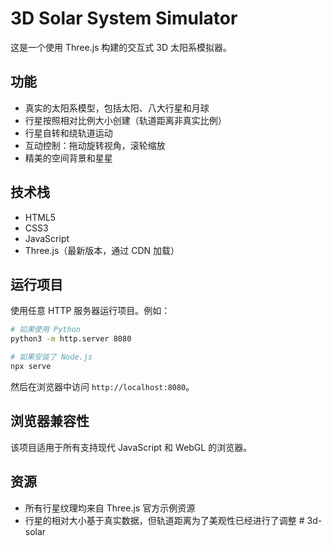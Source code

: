 # 3D Solar System Simulator

这是一个使用 Three.js 构建的交互式 3D 太阳系模拟器。

## 功能

- 真实的太阳系模型，包括太阳、八大行星和月球
- 行星按照相对比例大小创建（轨道距离非真实比例）
- 行星自转和绕轨道运动
- 互动控制：拖动旋转视角，滚轮缩放
- 精美的空间背景和星星

## 技术栈

- HTML5
- CSS3
- JavaScript
- Three.js（最新版本，通过 CDN 加载）

## 运行项目

使用任意 HTTP 服务器运行项目。例如：

```bash
# 如果使用 Python
python3 -m http.server 8080

# 如果安装了 Node.js
npx serve
```

然后在浏览器中访问 `http://localhost:8080`。

## 浏览器兼容性

该项目适用于所有支持现代 JavaScript 和 WebGL 的浏览器。

## 资源

- 所有行星纹理均来自 Three.js 官方示例资源
- 行星的相对大小基于真实数据，但轨道距离为了美观性已经进行了调整 # 3d-solar
